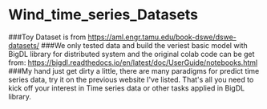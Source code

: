 # Wind_time_series_Datasets
###Toy Dataset is from  https://aml.engr.tamu.edu/book-dswe/dswe-datasets/ 
###We only tested data and build the veriest basic model with BigDL library for distributed system and the original colab code can be get from: https://bigdl.readthedocs.io/en/latest/doc/UserGuide/notebooks.html
###My hand just get dirty a little, there are many paradigms for predict time series data, try it on the previous website I've listed. That's all you need to kick off your interest in Time series data or other tasks applied in BigDL library.
